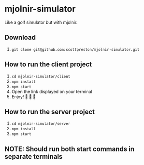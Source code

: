 # mjolnir-simulator
Like a golf simulator but with mjolnir.

## Download

 1. `git clone git@github.com:scottpreston/mjolnir-simulator.git`

## How to run the client project

 1. `cd mjolnir-simulator/client`
 2. `npm install`
 3. `npm start`
 4. Open the link displayed on your terminal
 5. Enjoy! :tada: :tada: :tada:

## How to run the server project

 1. `cd mjolnir-simulator/server`
 2. `npm install`
 3. `npm start`

## NOTE:  Should run both start commands in separate terminals
